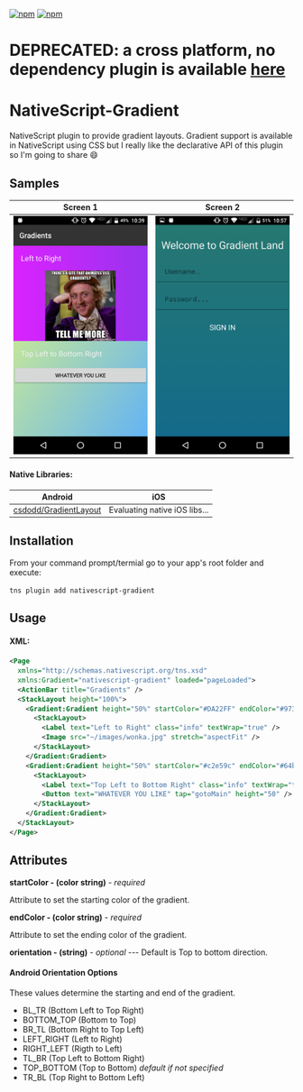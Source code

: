 [![npm](https://img.shields.io/npm/v/nativescript-gradient.svg)](https://www.npmjs.com/package/nativescript-gradient)
[![npm](https://img.shields.io/npm/dt/nativescript-gradient.svg?label=npm%20downloads)](https://www.npmjs.com/package/nativescript-gradient)

# DEPRECATED: a cross platform, no dependency plugin is available [here](https://github.com/EddyVerbruggen/nativescript-gradient)

# NativeScript-Gradient
NativeScript plugin to provide gradient layouts. Gradient support is available in NativeScript using
CSS but I really like the declarative API of this plugin so I'm going to share :smile:


## Samples

Screen 1 |  Screen 2
-------- | ---------
![Sample1](screens/screen1.png) | ![Sample2](screens/screen2.png)


#### Native Libraries: 
Android | iOS
---------- | -----------
[csdodd/GradientLayout](https://github.com/csdodd/GradientLayout) |  Evaluating native iOS libs...


## Installation
From your command prompt/termial go to your app's root folder and execute:

`tns plugin add nativescript-gradient`

## Usage
#### XML:
```XML
<Page 
  xmlns="http://schemas.nativescript.org/tns.xsd" 
  xmlns:Gradient="nativescript-gradient" loaded="pageLoaded">
  <ActionBar title="Gradients" />
  <StackLayout height="100%">
    <Gradient:Gradient height="50%" startColor="#DA22FF" endColor="#9733EE" orientation="LEFT_RIGHT" id="gradient">
      <StackLayout>
        <Label text="Left to Right" class="info" textWrap="true" />
        <Image src="~/images/wonka.jpg" stretch="aspectFit" />
      </StackLayout>
    </Gradient:Gradient>
    <Gradient:Gradient height="50%" startColor="#c2e59c" endColor="#64b3f4" orientation="TL_BR">
      <StackLayout>
        <Label text="Top Left to Bottom Right" class="info" textWrap="true" />
        <Button text="WHATEVER YOU LIKE" tap="gotoMain" height="50" />
      </StackLayout>
    </Gradient:Gradient>
  </StackLayout>
</Page>

```



## Attributes
**startColor - (color string)** - *required*

Attribute to set the starting color of the gradient.
 
**endColor - (color string)** - *required*

Attribute to set the ending color of the gradient.

**orientation - (string)** - *optional* --- Default is Top to bottom direction.

#### Android Orientation Options
 These values determine the starting and end of the gradient.
- BL_TR (Bottom Left to Top Right)
- BOTTOM_TOP (Bottom to Top)
- BR_TL (Bottom Right to Top Left)
- LEFT_RIGHT (Left to Right)
- RIGHT_LEFT (Rigth to Left)
- TL_BR (Top Left to Bottom Right)
- TOP_BOTTOM (Top to Bottom) *default if not specified*
- TR_BL (Top Right to Bottom Left)
